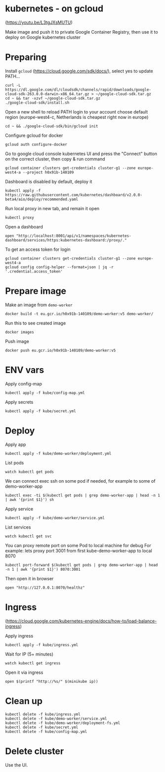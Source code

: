 # kubernetes - on gcloud

(https://youtu.be/L3tgJXsMUTU)

Make image and push it to private Google Container Registry, then use it to deploy on Google kubernetes cluster

Preparing
===

Install `gcloud` (https://cloud.google.com/sdk/docs/), select yes to update PATH...

	curl -L https://dl.google.com/dl/cloudsdk/channels/rapid/downloads/google-cloud-sdk-263.0.0-darwin-x86_64.tar.gz > ~/google-cloud-sdk.tar.gz
	cd ~ && tar -xzvf ~/google-cloud-sdk.tar.gz
	./google-cloud-sdk/install.sh

Open a new shell to reload PATH
login to your account
choose default region (europe-west4-c, Netherlands is cheapest right now in europe)

	cd ~ && ./google-cloud-sdk/bin/gcloud init

Configure gcloud for docker

	gcloud auth configure-docker

Go to google cloud console kubernetes UI and press the "Connect" button on the correct cluster, then copy & run command

	gcloud container clusters get-credentials cluster-g1 --zone europe-west4-a --project h0x91b-140109

Dashboard is disabled by default, deploy it

	kubectl apply -f https://raw.githubusercontent.com/kubernetes/dashboard/v2.0.0-beta4/aio/deploy/recommended.yaml

Run local proxy in new tab, and remain it open

	kubectl proxy

Open a dashboard

	open "http://localhost:8001/api/v1/namespaces/kubernetes-dashboard/services/https:kubernetes-dashboard:/proxy/."

To get an access token for login

	gcloud container clusters get-credentials cluster-g1 --zone europe-west4-a 
	gcloud config config-helper --format=json | jq -r '.credential.access_token'

Prepare image
===

Make an image from `demo-worker`

	docker build -t eu.gcr.io/h0x91b-140109/demo-worker:v5 demo-worker/

Run this to see created image

	docker images

Push image

	docker push eu.gcr.io/h0x91b-140109/demo-worker:v5 

# ENV vars

Apply config-map

	kubectl apply -f kube/config-map.yml 

Apply secrets

	kubectl apply -f kube/secret.yml 

Deploy
===

Apply app

	kubectl apply -f kube/demo-worker/deployment.yml 

List pods

	watch kubectl get pods 

We can connect exec ssh on some pod if needed, for example to some of demo-worker-app

	kubectl exec -ti $(kubectl get pods | grep demo-worker-app | head -n 1 | awk '{print $1}') sh

Apply service

	kubectl apply -f kube/demo-worker/service.yml 

List services

	watch kubectl get svc

You can proxy remote port on some Pod to local machine for debug
For example: lets proxy port 3001 from first kube-demo-worker-app to local 8070

	kubectl port-forward $(kubectl get pods | grep demo-worker-app | head -n 1 | awk '{print $1}') 8070:3001

Then open it in browser

	open "http://127.0.0.1:8070/healthz"

# Ingress

(https://cloud.google.com/kubernetes-engine/docs/how-to/load-balance-ingress)

Apply ingress

	kubectl apply -f kube/ingress.yml

Wait for IP (5+ minutes)

	watch kubectl get ingress

Open it via ingress

	open $(printf "http://%s/" $(minikube ip))

# Clean up

	kubectl delete -f kube/ingress.yml
	kubectl delete -f kube/demo-worker/service.yml
	kubectl delete -f kube/demo-worker/deployment-fs.yml
	kubectl delete -f kube/secret.yml
	kubectl delete -f kube/config-map.yml

# Delete cluster

Use the UI.